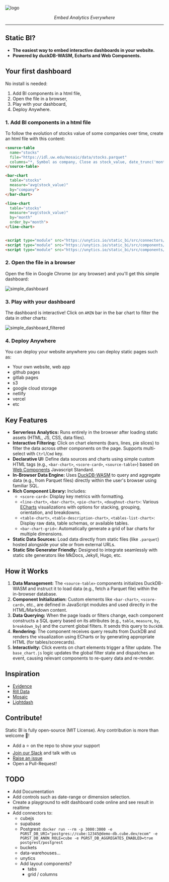 
![logo](docs/assets/static_bi_logo_and_name.svg)


<p align="center">
    <em>Embed Analytics Everywhere</em>
</p>

---


## Static BI?

- **The easiest way to embed interactive dashboards in your website.**
- **Powered by duckDB-WASM, Echarts and Web Components.**


## Your first dashboard

No install is needed:

1. Add BI components in a html file,
2. Open the file in a browser,
3. Play with your dashboard,
4. Deploy Anywhere.


### 1. Add BI components in a html file

To follow the evolution of stocks value of some companies over time, create an html file with this content:


``` html title="my_first_dashboard.html"
<source-table
  name="stocks"
  file="https://idl.uw.edu/mosaic/data/stocks.parquet"
  columns="*, Symbol as company, Close as stock_value, date_trunc('month', Date) as month">
</source-table>

<bar-chart
  table="stocks"
  measure="avg(stock_value)"
  by="company">
</bar-chart>

<line-chart
  table="stocks"
  measure="avg(stock_value)"
  by="month"
  order_by="month">
</line-chart>


<script type="module" src="https://unytics.io/static_bi/src/connectors/duckdb.js"></script>
<script type="module" src="https://unytics.io/static_bi/src/components/source_tables.js"></script>
<script type="module" src="https://unytics.io/static_bi/src/components/echarts.js"></script>
```

### 2. Open the file in a browser

Open the file in Google Chrome (or any browser) and you'll get this simple dashboard:

![simple_dashboard](docs/assets/simple_dashboard.png)


### 3. Play with your dashboard

The dashboard is interactive! Click on `AMZN` bar in the bar chart to filter the data in other charts:

![simple_dashboard_filtered](docs/assets/simple_dashboard_filtered.png)


### 4. Deploy Anywhere

You can deploy your website anywhere you can deploy static pages such as:

- Your own website, web app
- github pages
- gitlab pages
- s3
- google cloud storage
- netlify
- vercel
- etc


## Key Features

*   **Serverless Analytics:** Runs entirely in the browser after loading static assets (HTML, JS, CSS, data files).
*   **Interactive Filtering:** Click on chart elements (bars, lines, pie slices) to filter the data across other components on the page. Supports multi-select with `Ctrl`/`Cmd` key.
*   **Declarative UI:** Define data sources and charts using simple custom HTML tags (e.g., `<bar-chart>`, `<score-card>`, `<source-table>`) based on [Web Components](https://developer.mozilla.org/en-US/docs/Web/API/Web_Components) Javascript Standard.
*   **In-Browser Data Engine:** Uses [DuckDB-WASM](https://duckdb.org/docs/api/wasm/overview) to query and aggregate data (e.g., from Parquet files) directly within the user's browser using familiar SQL.
*   **Rich Component Library:** Includes:
    *   `<score-card>`: Display key metrics with formatting.
    *   `<line-chart>`, `<bar-chart>`, `<pie-chart>`, `<doughnut-chart>`: Various [ECharts](https://echarts.apache.org/) visualizations with options for stacking, grouping, orientation, and breakdowns.
    *   `<table-chart>`, `<table-description-chart>`, `<tables-list-chart>`: Display raw data, table schemas, or available tables.
    *   `<bar-chart-grid>`: Automatically generate a grid of bar charts for multiple dimensions.
*   **Static Data Sources:** Load data directly from static files (like `.parquet`) hosted alongside your site or from external URLs.
*   **Static Site Generator Friendly:** Designed to integrate seamlessly with static site generators like MkDocs, Jekyll, Hugo, etc.

## How it Works

1.  **Data Management:** The `<source-table>` components initializes DuckDB-WASM and instruct it to load data (e.g., fetch a Parquet file) within the in-browser database.
2.  **Component Initialization:** Custom elements like `<bar-chart>`, `<score-card>`, etc., are defined in JavaScript modules and used directly in the HTML/Markdown content.
3.  **Data Querying:** When the page loads or filters change, each component constructs a SQL query based on its attributes (e.g., `table`, `measure`, `by`, `breakdown_by`) and the current global filters. It sends this query to `DuckDB`.
4.  **Rendering:** The component receives query results from DuckDB and renders the visualization using ECharts or by generating appropriate HTML (for tables/scorecards).
5.  **Interactivity:** Click events on chart elements trigger a filter update. The `base_chart.js` logic updates the global filter state and dispatches an event, causing relevant components to re-query data and re-render.


## Inspiration

- [Evidence](https://evidence.dev/)
- [Rill Data](https://www.rilldata.com/)
- [Mosaic](https://idl.uw.edu/mosaic/)
- [Lightdash](http://lightdash.com/)


## Contribute!

Static BI is fully open-source (MIT License). Any contribution is more than welcome 🤗!

- Add a ⭐ on the repo to show your support
- [Join our Slack](https://join.slack.com/t/unytics/shared_invite/zt-1gbv491mu-cs03EJbQ1fsHdQMcFN7E1Q) and talk with us
- [Raise an issue](https://github.com/unytics/bigfunctions/issues/new/choose)
- Open a Pull-Request!


## TODO

- Add Documentation
- Add controls such as date-range or dimension selection.
- Create a playground to edit dashboard code online and see result in realtime
- Add connectors to:
    - cubejs
    - supabase
    - Postgrest: `docker run --rm -p 3000:3000 -e PGRST_DB_URI="postgres://cube:12345@demo-db.cube.dev/ecom" -e PGRST_DB_ANON_ROLE=cube -e PGRST_DB_AGGREGATES_ENABLED=true postgrest/postgrest`
    - buckets
    - data-warehouses...
    - unytics
  - Add layout components?
    - tabs
    - grid / columns
